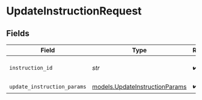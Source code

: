 # UpdateInstructionRequest


## Fields

| Field                                                                  | Type                                                                   | Required                                                               | Description                                                            | Example                                                                |
| ---------------------------------------------------------------------- | ---------------------------------------------------------------------- | ---------------------------------------------------------------------- | ---------------------------------------------------------------------- | ---------------------------------------------------------------------- |
| `instruction_id`                                                       | *str*                                                                  | :heavy_check_mark:                                                     | The ID of the instruction.                                             | <INSTRUCTION_ID>                                                       |
| `update_instruction_params`                                            | [models.UpdateInstructionParams](../models/updateinstructionparams.md) | :heavy_check_mark:                                                     | N/A                                                                    |                                                                        |